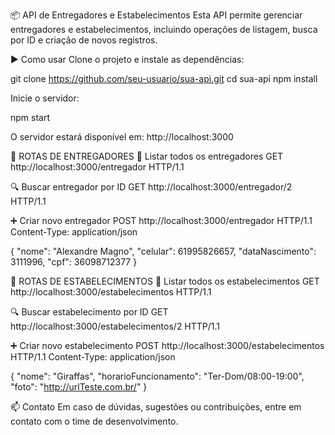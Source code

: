 📦 API de Entregadores e Estabelecimentos
Esta API permite gerenciar entregadores e estabelecimentos, incluindo operações de listagem, busca por ID e criação de novos registros.

▶️ Como usar
Clone o projeto e instale as dependências:

git clone https://github.com/seu-usuario/sua-api.git
cd sua-api
npm install

Inicie o servidor:

npm start

O servidor estará disponível em: http://localhost:3000

🔹 ROTAS DE ENTREGADORES
📄 Listar todos os entregadores
GET http://localhost:3000/entregador HTTP/1.1

🔍 Buscar entregador por ID
GET http://localhost:3000/entregador/2 HTTP/1.1

➕ Criar novo entregador
POST http://localhost:3000/entregador HTTP/1.1
Content-Type: application/json

{ "nome": "Alexandre Magno",
"celular": 61995826657,
"dataNascimento": 3111996,
"cpf": 36098712377
}

🔹 ROTAS DE ESTABELECIMENTOS
📄 Listar todos os estabelecimentos
GET http://localhost:3000/estabelecimentos HTTP/1.1

🔍 Buscar estabelecimento por ID
GET http://localhost:3000/estabelecimentos/2 HTTP/1.1

➕ Criar novo estabelecimento
POST http://localhost:3000/estabelecimentos HTTP/1.1
Content-Type: application/json

{ "nome": "Giraffas",
"horarioFuncionamento": "Ter-Dom/08:00-19:00",
"foto": "http://urlTeste.com.br/"
}

📫 Contato
Em caso de dúvidas, sugestões ou contribuições, entre em contato com o time de desenvolvimento.
